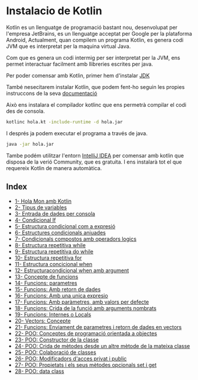 # Instalacio de Kotlin

Kotlin es un llenguatge de programació bastant nou, desenvolupat per l'empresa JetBrains, es un llenguatge acceptat per Google  per la plataforma Android, Actualment, quan compilem un programa Kotlin, es genera codi JVM que es interpretat per la maquina virtual Java.

Com que es genera un codi intermig per ser interpretat per la JVM, ens permet interactuar facilment amb llibreries escrites per java.

Per poder comensar amb Kotlin, primer hem d'instalar [JDK](https://www.oracle.com/java/technologies/downloads/)

També nesecitarem instalar Kotlin, que podem fent-ho seguin les propies instruccons de la seva [documentació](https://kotlinlang.org/docs/command-line.html#manual-install)

Això ens instalara el compilador kotlinc que ens permetrà compilar el codi des de consola.

```bash
kotlinc hola.kt -include-runtime -d hola.jar
```

I després ja podem executar el programa a través de java.

```bash
java -jar hola.jar
```

Tambe podém utilitzar l'entorn [IntelliJ IDEA](https://www.jetbrains.com/idea/?fromMenu#chooseYourEdition) per comensar amb kotlin que disposa de la verió Community, que es gratuita. I ens instalarà tot el que requereix Kotlin de manera automàtica.

## Index

- [1- Hola Mon amb Kotlin](https://github.com/marcmoiagese/curskotlin/tree/master/1-hola-mon)
- [2- Tipus de variables](https://github.com/marcmoiagese/curskotlin/tree/master/2-Tipus_de_variables)
- [3- Entrada de dades per consola](https://github.com/marcmoiagese/curskotlin/tree/master/3-Entrada_dades_consola)
- [4- Condicional If](https://github.com/marcmoiagese/curskotlin/tree/master/4-Condicional_if)
- [5- Estructura condicional com a expresió](https://github.com/marcmoiagese/curskotlin/tree/master/5-Estructura_condicional_com_a_expresio)
- [6- Estructures condicionals aniuades](https://github.com/marcmoiagese/curskotlin/tree/master/6-Estructures_condicionals_aniuades)
- [7- Condicionals compostos amb operadors logics](https://github.com/marcmoiagese/curskotlin/tree/master/7-Condicionals_compostos_amb_operadors_logics)
- [8- Estructura repetitiva while](https://github.com/marcmoiagese/curskotlin/tree/master/8-Estructura-repetitiva-while)
- [9- Estructura repetitiva do while](https://github.com/marcmoiagese/curskotlin/tree/master/9-Estructura_repetitiva_do_while)
- [10- Estructura repetitiva for](https://github.com/marcmoiagese/curskotlin/tree/master/10-Estructura_repetitiva_for)
- [11- Estructura concicional when](https://github.com/marcmoiagese/curskotlin/tree/master/11-Estructura_condicional_when)
- [12- Estructuracondicional when amb argument](https://github.com/marcmoiagese/curskotlin/tree/master/12-Estructura_condicional_when_amb_argument)
- [13- Concepte de funcions](https://github.com/marcmoiagese/curskotlin/tree/master/13-Concepte_de_funcions)
- [14- Funcions: parametres](https://github.com/marcmoiagese/curskotlin/tree/master/14-Funcions_parametres)
- [15- Funcions: Amb retorn de dades](https://github.com/marcmoiagese/curskotlin/tree/master/15-Funcions_amb_retorn_de_dades)
- [16- Funcions: Amb una unica expresio](https://github.com/marcmoiagese/curskotlin/tree/master/16-Funcions_amb_una_unica_expresio)
- [17- Funcions: Amb paràmetres, amb valors per defecte](https://github.com/marcmoiagese/curskotlin/tree/master/17-Funcions_amb_parametres_amb_valors_per_defecte)
- [18- Funcions: Crida de la funció amb arguments nombrats](https://github.com/marcmoiagese/curskotlin/tree/master/18-Funcions_crida_de_la_funcio_amb_arguments_nombrats)
- [19- Funcions: Internes o Locals](https://github.com/marcmoiagese/curskotlin/tree/master/19-Funcions_internes_o_locals)
- [20- Vectors: Concepte](https://github.com/marcmoiagese/curskotlin/tree/master/20-Vectors_conceptes)
- [21- Funcions: Enviament de parametres i retorn de dades en vectors](https://github.com/marcmoiagese/curskotlin/tree/master/21-Funcions_parametres_i_retorn_del_tipus_de_vector)
- [22- POO: Conceptes de programació orientada a objectes](https://github.com/marcmoiagese/curskotlin/tree/master/22-POO-Conceptes_de_programacio_orientada_a_objectes)
- [23- POO: Constructor de la classe](https://github.com/marcmoiagese/curskotlin/tree/master/23-POO-Constructor_de_la_classe)
- [24- POO: Crida de mètodes desde un altre mètode de la mateixa classe](https://github.com/marcmoiagese/curskotlin/tree/master/24-POO-Crida_de_metodes_des_d_un_altre_metode_de_la_mateixa_classe)
- [25- POO: Colaboració de classes](https://github.com/marcmoiagese/curskotlin/tree/master/25-POO-Colaboracio_de_classes)
- [26- POO: Modificadors d'acces privat i public](https://github.com/marcmoiagese/curskotlin/tree/master/26-POO-Modificadors_d_acces_privat_i_public)
- [27- POO: Propietats i els seus mètodes opcionals set i get](https://github.com/marcmoiagese/curskotlin/tree/master/27-POO-Propietats_i_els_seus_metodes_opcionals_set_i_get)
- [28- POO: data class](https://github.com/marcmoiagese/curskotlin/tree/master/28-POO-data_class)
